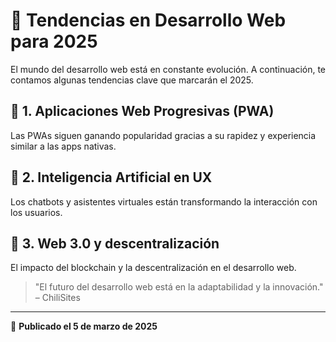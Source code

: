 # 🚀 Tendencias en Desarrollo Web para 2025  

El mundo del desarrollo web está en constante evolución. A continuación, te contamos algunas tendencias clave que marcarán el 2025.  

## 🔹 1. Aplicaciones Web Progresivas (PWA)  
Las PWAs siguen ganando popularidad gracias a su rapidez y experiencia similar a las apps nativas.  

## 🔹 2. Inteligencia Artificial en UX  
Los chatbots y asistentes virtuales están transformando la interacción con los usuarios.  

## 🔹 3. Web 3.0 y descentralización  
El impacto del blockchain y la descentralización en el desarrollo web.  

> "El futuro del desarrollo web está en la adaptabilidad y la innovación." – ChiliSites  

---
📝 **Publicado el 5 de marzo de 2025**